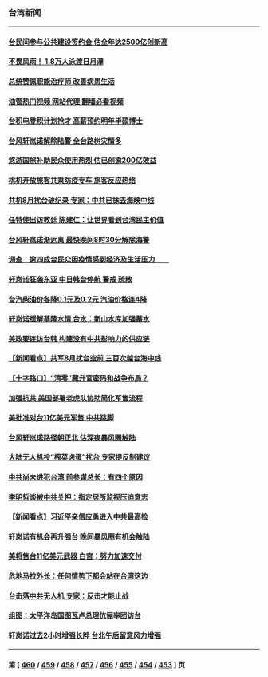 ### 台湾新闻
---
#### [台民间参与公共建设签约金 估全年达2500亿创新高](../../pages/ncid1349361/n13817268.md?09050445) 
#### [不畏风雨！ 1.8万人泳渡日月潭](../../pages/ncid1349361/n13817270.md?09050445) 
#### [总统赞佩职能治疗师 改善病患生活](../../pages/ncid1349361/n13817272.md?09050445) 
#### [油管热门视频 网站代理 翻墙必看视频](http://209.222.30.114:81/youtube.html?09050445)
#### [台积电登积计划抢才 高薪预约明年毕硕博士](../../pages/ncid1349361/n13817235.md?09050445) 
#### [台风轩岚诺解除陆警 全台路树灾情多](../../pages/ncid1349361/n13817238.md?09050445) 
#### [悠游国旅补助民众使用热烈 估已创逾200亿效益](../../pages/ncid1349361/n13817240.md?09050445) 
#### [桃机开放旅客共乘防疫专车 旅客反应热络](../../pages/ncid1349361/n13817241.md?09050445) 
#### [共机8月扰台破纪录 专家：中共已抹去海峡中线](../../pages/ncid1349361/n13817205.md?09050445) 
#### [任特使出访教廷 陈建仁：让世界看到台湾民主价值](../../pages/ncid1349361/n13817207.md?09050445) 
#### [台风轩岚诺渐远离 最快晚间8时30分解除海警](../../pages/ncid1349361/n13817197.md?09050445) 
#### [调查：逾四成台民众因疫情感到经济及生活压力　　](../../pages/ncid1349361/n13817193.md?09050445) 
#### [轩岚诺狂袭东亚 中日韩台停航 警戒 疏散](../../pages/ncid1349361/n13817187.md?09050445) 
#### [台汽柴油价各降0.1元及0.2元 汽油价格连4降](../../pages/ncid1349361/n13817159.md?09050445) 
#### [轩岚诺缓解基隆水情 台水：新山水库加强蓄水](../../pages/ncid1349361/n13817155.md?09050445) 
#### [美政要连访台韩 构建没有中共影响力的供应链](../../pages/ncid1349361/n13817079.md?09050445) 
#### [【新闻看点】共军8月扰台空前 三百次越台海中线](../../pages/ncid1349361/n13817009.md?09050445) 
#### [【十字路口】“清零”藏升官密码和战争布局？](../../pages/ncid1349361/n13816853.md?09050445) 
#### [加强抗共 美国部署老虎队协助简化军售流程](../../pages/ncid1349361/n13816978.md?09050445) 
#### [美批准对台11亿美元军售 中共跳脚](../../pages/ncid1349361/n13816926.md?09050445) 
#### [台风轩岚诺路径朝正北 估深夜暴风圈触陆](../../pages/ncid1349361/n13816907.md?09050445) 
#### [大陆无人机投“榨菜卤蛋”扰台 专家提反制建议](../../pages/ncid1349361/n13816684.md?09050445) 
#### [中共尚未进犯台湾 前参谋总长：有四个原因](../../pages/ncid1349361/n13816751.md?09050445) 
#### [李明哲谈被中共关押：指定居所监视压迫意志](../../pages/ncid1349361/n13816715.md?09050445) 
#### [【新闻看点】习近平亲信应勇进入中共最高检](../../pages/ncid1349361/n13816481.md?09050445) 
#### [轩岚诺有机会再升强台 晚间暴风圈有机会触陆](../../pages/ncid1349361/n13816658.md?09050445) 
#### [美将售台11亿美元武器 白宫：努力加速交付](../../pages/ncid1349361/n13816609.md?09050445) 
#### [危地马拉外长：任何情势下都会站在台湾这边](../../pages/ncid1349361/n13816582.md?09050445) 
#### [台击落中共无人机 专家：反击才能止战](../../pages/ncid1349361/n13816357.md?09050445) 
#### [组图：太平洋岛国图瓦卢总理伉俪率团访台](../../pages/ncid1349361/n13816546.md?09050445) 
#### [轩岚诺过去2小时增强长胖 台北午后留意风力增强](../../pages/ncid1349361/n13816537.md?09050445) 

---
#### 第 [ [460](./460.md?09050445) / [459](./459.md?09050445) / [458](./458.md?09050445) / [457](./457.md?09050445) / [456](./456.md?09050445) / [455](./455.md?09050445) / [454](./454.md?09050445) / [453](./453.md?09050445) ] 页
